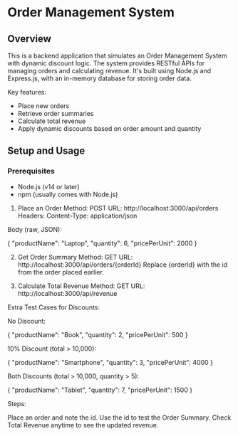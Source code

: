 # Order Management System

## Overview

This is a backend application that simulates an Order Management System with dynamic discount logic. The system provides RESTful APIs for managing orders and calculating revenue. It's built using Node.js and Express.js, with an in-memory database for storing order data.

Key features:
- Place new orders
- Retrieve order summaries
- Calculate total revenue
- Apply dynamic discounts based on order amount and quantity

## Setup and Usage

### Prerequisites

- Node.js (v14 or later)
- npm (usually comes with Node.js)
 

1. Place an Order
Method: POST
URL: http://localhost:3000/api/orders
Headers: Content-Type: application/json

Body (raw, JSON):

{
  "productName": "Laptop",
  "quantity": 6,
  "pricePerUnit": 2000
}


2. Get Order Summary
Method: GET
URL: http://localhost:3000/api/orders/{orderId}
Replace {orderId} with the id from the order placed earlier.


3. Calculate Total Revenue
Method: GET
URL: http://localhost:3000/api/revenue


Extra Test Cases for Discounts:


No Discount:

{
  "productName": "Book",
  "quantity": 2,
  "pricePerUnit": 500
}


10% Discount (total > 10,000):

{
  "productName": "Smartphone",
  "quantity": 3,
  "pricePerUnit": 4000
}


Both Discounts (total > 10,000, quantity > 5):

{
  "productName": "Tablet",
  "quantity": 7,
  "pricePerUnit": 1500
}


Steps:

Place an order and note the id.
Use the id to test the Order Summary.
Check Total Revenue anytime to see the updated revenue.